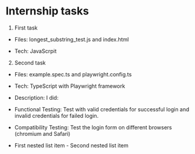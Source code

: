 # Internship tasks

1) First task

- Files: longest_substring_test.js and index.html

- Tech: JavaScrpit

2) Second task

- Files: example.spec.ts and playwright.config.ts 

- Tech: TypeScript with Playwright framework

- Description: I did:

- Functional Testing: Test with valid credentials for successful login and invalid credentials for failed login.

- Compatibility Testing: Test the login form on different browsers (chromium and Safari)

- First nested list item
      - Second nested list item
